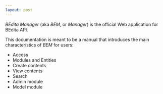 ```yaml
---
layout: post
---
```

*BEdita Manager* (aka *BEM*, or *Manager*) is the official Web application for BEdita API.

This documentation is meant to be a manual that introduces the main characteristics of *BEM* for users:

 - Access
 - Modules and Entities
 - Create contents
 - View contents
 - Search
 - Admin module
 - Model module
